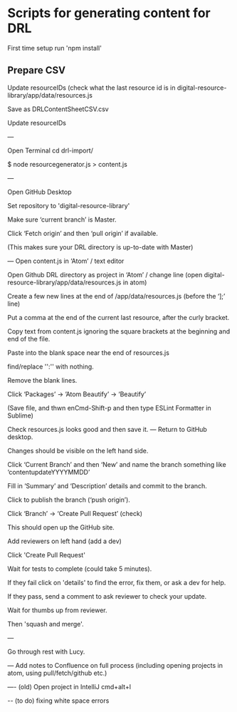 # Scripts for generating content for DRL

First time setup run 'npm install'

## Prepare CSV

Update resourceIDs (check what the last resource id is in digital-resource-library/app/data/resources.js

Save as DRLContentSheetCSV.csv

Update resourceIDs

—

Open Terminal
cd drl-import/

$ node resourcegenerator.js > content.js

—

Open GitHub Desktop

Set repository to 'digital-resource-library' 

Make sure ‘current branch’ is Master.

Click ‘Fetch origin’ and then ‘pull origin’ if available.

(This makes sure your DRL directory is up-to-date with Master) 

—
Open content.js in ‘Atom’ / text editor

Open Github DRL directory as project in ‘Atom’ / change line (open digital-resource-library/app/data/resources.js in atom)

Create a few new lines at the end of /app/data/resources.js (before the ‘];’ line)

Put a comma at the end of the current last resource, after the curly bracket.

Copy text from content.js ignoring the square brackets at the beginning and end of the file.

Paste into the blank space near the end of resources.js

find/replace  '':'' with nothing.

Remove the blank lines.

Click ‘Packages’ -> ’Atom Beautify’ -> ‘Beautify’

(Save file, and thwn enCmd-Shift-p and then type ESLint Formatter in Sublime)

Check resources.js looks good and then save it.
—
Return to GitHub desktop. 

Changes should be visible on the left hand side.

Click ‘Current Branch’ and then ‘New’ and name the branch something like ‘contentupdateYYYYMMDD’

Fill in ‘Summary’ and ‘Description’ details and commit to the branch.

Click to publish the branch (‘push origin’).

Click ‘Branch’ -> ‘Create Pull Request’ (check)

This should open up the GitHub site.

Add reviewers on left hand (add a dev)

Click 'Create Pull Request'

Wait for tests to complete (could take 5 minutes).

If they fail click on 'details' to find the error, fix them, or ask a dev for help.

If they pass, send a comment to ask reviewer to check your update.

Wait for thumbs up from reviewer.

Then 'squash and merge'.

—


Go through rest with Lucy.


—
Add notes to Confluence on full process (including opening projects in atom, using pull/fetch/github etc.)



—- (old)
Open project in IntelliJ
cmd+alt+l

-- (to do)
fixing white space errors

